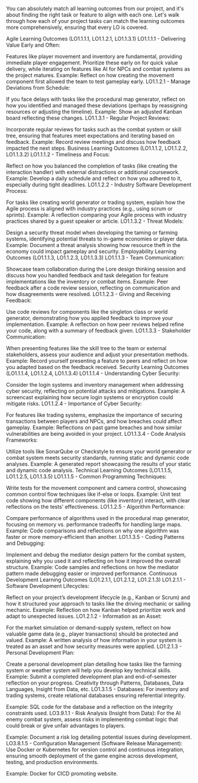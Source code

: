 You can absolutely match all learning outcomes from our project, and it's about finding the right task or feature to align with each one. Let's walk through how each of your project tasks can match the learning outcomes more comprehensively, ensuring that every LO is covered.

Agile Learning Outcomes (LO1.1.1.1, LO1.1.2.1, LO1.1.3.1)
LO1.1.1.1 - Delivering Value Early and Often:

Features like player movement and inventory are fundamental, providing immediate player engagement. Prioritize these early on for quick value delivery, while iterating on features like AI for NPCs and combat systems as the project matures.
Example: Reflect on how creating the movement component first allowed the team to test gameplay early.
LO1.1.2.1 - Manage Deviations from Schedule:

If you face delays with tasks like the procedural map generator, reflect on how you identified and managed these deviations (perhaps by reassigning resources or adjusting the timeline).
Example: Show an adjusted Kanban board reflecting these changes.
LO1.1.3.1 - Regular Project Reviews:

Incorporate regular reviews for tasks such as the combat system or skill tree, ensuring that features meet expectations and iterating based on feedback.
Example: Record review meetings and discuss how feedback impacted the next steps.
Business Learning Outcomes (LO1.1.1.2, LO1.1.2.2, LO1.1.3.2)
LO1.1.1.2 - Timeliness and Focus:

Reflect on how you balanced the completion of tasks (like creating the interaction handler) with external distractions or additional coursework.
Example: Develop a daily schedule and reflect on how you adhered to it, especially during tight deadlines.
LO1.1.2.2 - Industry Software Development Process:

For tasks like creating world generator or trading system, explain how the Agile process is aligned with industry practices (e.g., using scrum or sprints).
Example: A reflection comparing your Agile process with industry practices shared by a guest speaker or article.
LO1.1.3.2 - Threat Models:

Design a security threat model when developing the taming or farming systems, identifying potential threats to in-game economies or player data.
Example: Document a threat analysis showing how resource theft in the economy could impact gameplay and security.
Employability Learning Outcomes (LO1.1.1.3, LO1.1.2.3, LO1.1.3.3)
LO1.1.1.3 - Team Communication:

Showcase team collaboration during the Lore design thinking session and discuss how you handled feedback and task delegation for feature implementations like the inventory or combat items.
Example: Peer feedback after a code review session, reflecting on communication and how disagreements were resolved.
LO1.1.2.3 - Giving and Receiving Feedback:

Use code reviews for components like the singleton class or world generator, demonstrating how you applied feedback to improve your implementation.
Example: A reflection on how peer reviews helped refine your code, along with a summary of feedback given.
LO1.1.3.3 - Stakeholder Communication:

When presenting features like the skill tree to the team or external stakeholders, assess your audience and adjust your presentation methods.
Example: Record yourself presenting a feature to peers and reflect on how you adapted based on the feedback received.
Security Learning Outcomes (LO1.1.1.4, LO1.1.2.4, LO1.1.3.4)
LO1.1.1.4 - Understanding Cyber Security:

Consider the login systems and inventory management when addressing cyber security, reflecting on potential attacks and mitigations.
Example: A screencast explaining how secure login systems or encryption could mitigate risks.
LO1.1.2.4 - Importance of Cyber Security:

For features like trading systems, emphasize the importance of securing transactions between players and NPCs, and how breaches could affect gameplay.
Example: Reflections on past game breaches and how similar vulnerabilities are being avoided in your project.
LO1.1.3.4 - Code Analysis Frameworks:

Utilize tools like SonarQube or Checkstyle to ensure your world generator or combat system meets security standards, running static and dynamic code analyses.
Example: A generated report showcasing the results of your static and dynamic code analysis.
Technical Learning Outcomes (LO1.1.1.5, LO1.1.2.5, LO1.1.3.5)
LO1.1.1.5 - Common Programming Techniques:

Write tests for the movement component and camera control, showcasing common control flow techniques like if-else or loops.
Example: Unit test code showing how different components (like inventory) interact, with clear reflections on the tests' effectiveness.
LO1.1.2.5 - Algorithm Performance:

Compare performance of algorithms used in the procedural map generator, focusing on memory vs. performance tradeoffs for handling large maps.
Example: Code comparisons and reflections on why one algorithm was faster or more memory-efficient than another.
LO1.1.3.5 - Coding Patterns and Debugging:

Implement and debug the mediator design pattern for the combat system, explaining why you used it and reflecting on how it improved the overall structure.
Example: Code samples and reflections on how the mediator pattern made debugging easier or improved performance.
Continuous Development Learning Outcomes (LO1.2.1.1, LO1.2.1.2, LO1.2.1.3)
LO1.2.1.1 - Software Development Lifecycles:

Reflect on your project’s development lifecycle (e.g., Kanban or Scrum) and how it structured your approach to tasks like the driving mechanic or sailing mechanic.
Example: Reflection on how Kanban helped prioritize work and adapt to unexpected issues.
LO1.2.1.2 - Information as an Asset:

For the market simulation or demand-supply system, reflect on how valuable game data (e.g., player transactions) should be protected and valued.
Example: A written analysis of how information in your system is treated as an asset and how security measures were applied.
LO1.2.1.3 - Personal Development Plan:

Create a personal development plan detailing how tasks like the farming system or weather system will help you develop key technical skills.
Example: Submit a completed development plan and end-of-semester reflection on your progress.
Creativity through Patterns, Databases, Data Languages, Insight from Data, etc.
LO1.3.1.5 - Databases: For inventory and trading systems, create relational databases ensuring referential integrity.

Example: SQL code for the database and a reflection on the integrity constraints used.
LO3.9.1.1 - Risk Analysis (Insight from Data): For the AI enemy combat system, assess risks in implementing combat logic that could break or give unfair advantages to players.

Example: Document a risk log detailing potential issues during development.
LO3.8.1.5 - Configuration Management (Software Release Management): Use Docker or Kubernetes for version control and continuous integration, ensuring smooth deployment of the game engine across development, testing, and production environments.

Example: Docker for CICD promoting website.